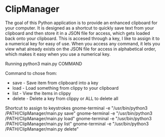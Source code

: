 # ClipManager
The goal of this Python application is to provide an enhanced clipboard for your computer. It is designed as a shortcut to quickly save text from your clipboard and then store it in a JSON file for access, which gets loaded back onto your clipboard. This is accesed through a key, I like to assign it to a numerical key for easy of use. When you access any command, it lets you view what already exists on the JSON file for access in alphabetical order, which makes it easy when you use a numerical key.

Running
python3 main.py COMMAND

Command to chose from:
- save - Save item from clipboard into a key
- load - Load something from clippy to your clipboard
- list - View the items in clippy
- delete - Delete a key from clippy or ALL to delete all

Shortcut to assign to keystrokes
gnome-terminal -e "/usr/bin/python3 /PATH/ClipManager/main.py save"
gnome-terminal -e "/usr/bin/python3 /PATH/ClipManager/main.py load"
gnome-terminal -e "/usr/bin/python3 /PATH/ClipManager/main.py list"
gnome-terminal -e "/usr/bin/python3 /PATH/ClipManager/main.py delete"
